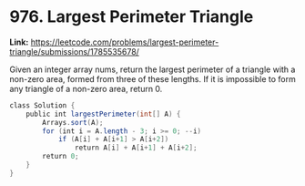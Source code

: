 # 976. Largest Perimeter Triangle

**Link:** https://leetcode.com/problems/largest-perimeter-triangle/submissions/1785535678/

Given an integer array nums, return the largest perimeter of a triangle with a non-zero area, formed from three of these lengths. If it is impossible to form any triangle of a non-zero area, return 0.

```java
class Solution {
    public int largestPerimeter(int[] A) {
        Arrays.sort(A);
        for (int i = A.length - 3; i >= 0; --i)
            if (A[i] + A[i+1] > A[i+2])
                return A[i] + A[i+1] + A[i+2];
        return 0;
    }
}
```
